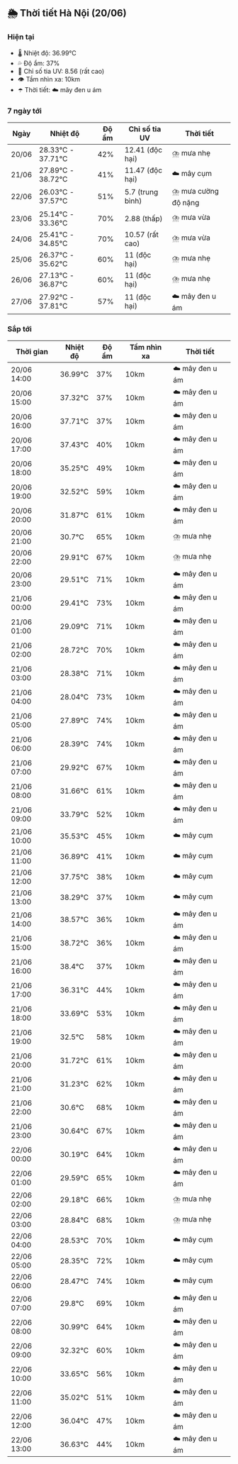 ## 🌦️ Thời tiết Hà Nội (20/06)

### Hiện tại

- 🌡️ Nhiệt độ: 36.99℃
- 💦 Độ ẩm: 37%
- 🌟 Chỉ số tia UV: 8.56 (rất cao)
- 👁️ Tầm nhìn xa: 10km
- ☂️ Thời tiết: ☁️ mây đen u ám

### 7 ngày tới

| Ngày | Nhiệt độ | Độ ẩm | Chỉ số tia UV | Thời tiết |
| --- | --- | --- | --- | --- |
| 20/06 | 28.33℃ - 37.71℃ | 42% | 12.41 (độc hại) | ⛈️ mưa nhẹ |
| 21/06 | 27.89℃ - 38.72℃ | 41% | 11.47 (độc hại) | ☁️ mây cụm |
| 22/06 | 26.03℃ - 37.57℃ | 51% | 5.7 (trung bình) | ⛈️ mưa cường độ nặng |
| 23/06 | 25.14℃ - 33.36℃ | 70% | 2.88 (thấp) | ⛈️ mưa vừa |
| 24/06 | 25.41℃ - 34.85℃ | 70% | 10.57 (rất cao) | ⛈️ mưa vừa |
| 25/06 | 26.37℃ - 35.62℃ | 60% | 11 (độc hại) | ⛈️ mưa nhẹ |
| 26/06 | 27.13℃ - 36.87℃ | 60% | 11 (độc hại) | ⛈️ mưa nhẹ |
| 27/06 | 27.92℃ - 37.81℃ | 57% | 11 (độc hại) | ☁️ mây đen u ám |

### Sắp tới

| Thời gian | Nhiệt độ | Độ ẩm | Tầm nhìn xa | Thời tiết |
| --- | --- | --- | --- | --- |
| 20/06 14:00 | 36.99℃ | 37% | 10km | ☁️ mây đen u ám |
| 20/06 15:00 | 37.32℃ | 37% | 10km | ☁️ mây đen u ám |
| 20/06 16:00 | 37.71℃ | 37% | 10km | ☁️ mây đen u ám |
| 20/06 17:00 | 37.43℃ | 40% | 10km | ☁️ mây đen u ám |
| 20/06 18:00 | 35.25℃ | 49% | 10km | ☁️ mây đen u ám |
| 20/06 19:00 | 32.52℃ | 59% | 10km | ☁️ mây đen u ám |
| 20/06 20:00 | 31.87℃ | 61% | 10km | ☁️ mây đen u ám |
| 20/06 21:00 | 30.7℃ | 65% | 10km | ⛈️ mưa nhẹ |
| 20/06 22:00 | 29.91℃ | 67% | 10km | ⛈️ mưa nhẹ |
| 20/06 23:00 | 29.51℃ | 71% | 10km | ☁️ mây đen u ám |
| 21/06 00:00 | 29.41℃ | 73% | 10km | ☁️ mây đen u ám |
| 21/06 01:00 | 29.09℃ | 71% | 10km | ☁️ mây đen u ám |
| 21/06 02:00 | 28.72℃ | 70% | 10km | ☁️ mây đen u ám |
| 21/06 03:00 | 28.38℃ | 71% | 10km | ☁️ mây đen u ám |
| 21/06 04:00 | 28.04℃ | 73% | 10km | ☁️ mây đen u ám |
| 21/06 05:00 | 27.89℃ | 74% | 10km | ☁️ mây đen u ám |
| 21/06 06:00 | 28.39℃ | 74% | 10km | ☁️ mây đen u ám |
| 21/06 07:00 | 29.92℃ | 67% | 10km | ☁️ mây đen u ám |
| 21/06 08:00 | 31.66℃ | 61% | 10km | ☁️ mây đen u ám |
| 21/06 09:00 | 33.79℃ | 52% | 10km | ☁️ mây đen u ám |
| 21/06 10:00 | 35.53℃ | 45% | 10km | ☁️ mây cụm |
| 21/06 11:00 | 36.89℃ | 41% | 10km | ☁️ mây cụm |
| 21/06 12:00 | 37.75℃ | 38% | 10km | ☁️ mây cụm |
| 21/06 13:00 | 38.29℃ | 37% | 10km | ☁️ mây cụm |
| 21/06 14:00 | 38.57℃ | 36% | 10km | ☁️ mây đen u ám |
| 21/06 15:00 | 38.72℃ | 36% | 10km | ☁️ mây đen u ám |
| 21/06 16:00 | 38.4℃ | 37% | 10km | ☁️ mây đen u ám |
| 21/06 17:00 | 36.31℃ | 44% | 10km | ☁️ mây đen u ám |
| 21/06 18:00 | 33.69℃ | 53% | 10km | ☁️ mây đen u ám |
| 21/06 19:00 | 32.5℃ | 58% | 10km | ☁️ mây đen u ám |
| 21/06 20:00 | 31.72℃ | 61% | 10km | ☁️ mây đen u ám |
| 21/06 21:00 | 31.23℃ | 62% | 10km | ☁️ mây đen u ám |
| 21/06 22:00 | 30.6℃ | 68% | 10km | ☁️ mây đen u ám |
| 21/06 23:00 | 30.64℃ | 67% | 10km | ☁️ mây đen u ám |
| 22/06 00:00 | 30.19℃ | 64% | 10km | ☁️ mây đen u ám |
| 22/06 01:00 | 29.59℃ | 65% | 10km | ☁️ mây đen u ám |
| 22/06 02:00 | 29.18℃ | 66% | 10km | ⛈️ mưa nhẹ |
| 22/06 03:00 | 28.84℃ | 68% | 10km | ⛈️ mưa nhẹ |
| 22/06 04:00 | 28.53℃ | 70% | 10km | ☁️ mây cụm |
| 22/06 05:00 | 28.35℃ | 72% | 10km | ☁️ mây cụm |
| 22/06 06:00 | 28.47℃ | 74% | 10km | ☁️ mây cụm |
| 22/06 07:00 | 29.8℃ | 69% | 10km | ☁️ mây đen u ám |
| 22/06 08:00 | 30.99℃ | 64% | 10km | ☁️ mây đen u ám |
| 22/06 09:00 | 32.32℃ | 60% | 10km | ☁️ mây đen u ám |
| 22/06 10:00 | 33.65℃ | 56% | 10km | ☁️ mây đen u ám |
| 22/06 11:00 | 35.02℃ | 51% | 10km | ☁️ mây đen u ám |
| 22/06 12:00 | 36.04℃ | 47% | 10km | ☁️ mây đen u ám |
| 22/06 13:00 | 36.63℃ | 44% | 10km | ☁️ mây đen u ám |
